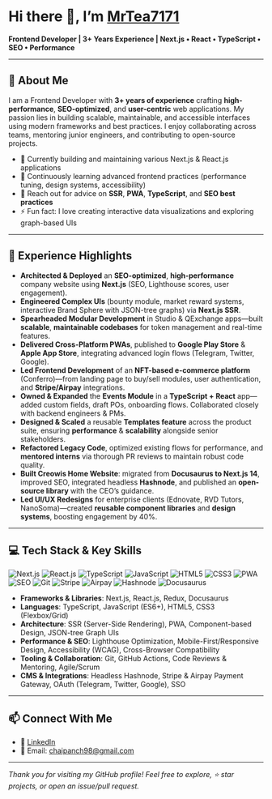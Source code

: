 # Hi there 👋, I’m [MrTea7171](https://github.com/MrTea7171)  
**Frontend Developer | 3+ Years Experience | Next.js • React • TypeScript • SEO • Performance**

---

## 📝 About Me
I am a Frontend Developer with **3+ years of experience** crafting **high-performance**, **SEO-optimized**, and **user-centric** web applications. My passion lies in building scalable, maintainable, and accessible interfaces using modern frameworks and best practices. I enjoy collaborating across teams, mentoring junior engineers, and contributing to open-source projects.

- 🔭 Currently building and maintaining various Next.js & React.js applications  
- 🌱 Continuously learning advanced frontend practices (performance tuning, design systems, accessibility)  
- 💬 Reach out for advice on **SSR**, **PWA**, **TypeScript**, and **SEO best practices**  
- ⚡ Fun fact: I love creating interactive data visualizations and exploring graph-based UIs

---

## 💼 Experience Highlights
- **Architected & Deployed** an **SEO-optimized**, **high-performance** company website using **Next.js** (SEO, Lighthouse scores, user engagement).  
- **Engineered Complex UIs** (bounty module, market reward systems, interactive Brand Sphere with JSON-tree graphs) via **Next.js SSR**.  
- **Spearheaded Modular Development** in Studio & QExchange apps—built **scalable**, **maintainable codebases** for token management and real-time features.  
- **Delivered Cross-Platform PWAs**, published to **Google Play Store** & **Apple App Store**, integrating advanced login flows (Telegram, Twitter, Google).  
- **Led Frontend Development** of an **NFT-based e-commerce platform** (Conferro)—from landing page to buy/sell modules, user authentication, and **Stripe/Airpay** integrations.  
- **Owned & Expanded** the **Events Module** in a **TypeScript + React** app—added custom fields, draft POs, onboarding flows. Collaborated closely with backend engineers & PMs.  
- **Designed & Scaled** a reusable **Templates feature** across the product suite, ensuring **performance** & **scalability** alongside senior stakeholders.  
- **Refactored Legacy Code**, optimized existing flows for performance, and **mentored interns** via thorough PR reviews to maintain robust code quality.  
- **Built Creowis Home Website**: migrated from **Docusaurus to Next.js 14**, improved SEO, integrated headless **Hashnode**, and published an **open-source library** with the CEO’s guidance.  
- **Led UI/UX Redesigns** for enterprise clients (Ednovate, RVD Tutors, NanoSoma)—created **reusable component libraries** and **design systems**, boosting engagement by 40%.

---

## 💻 Tech Stack & Key Skills
<div align="left">
  <img src="https://img.shields.io/badge/Next.js-000000?style=for-the-badge&logo=next.js&logoColor=white" alt="Next.js" />
  <img src="https://img.shields.io/badge/React.js-61DAFB?style=for-the-badge&logo=react&logoColor=black" alt="React.js" />
  <img src="https://img.shields.io/badge/TypeScript-3178C6?style=for-the-badge&logo=typescript&logoColor=white" alt="TypeScript" />
  <img src="https://img.shields.io/badge/JavaScript-F7DF1E?style=for-the-badge&logo=javascript&logoColor=black" alt="JavaScript" />
  <img src="https://img.shields.io/badge/HTML5-E34F26?style=for-the-badge&logo=html5&logoColor=white" alt="HTML5" />
  <img src="https://img.shields.io/badge/CSS3-1572B6?style=for-the-badge&logo=css3&logoColor=white" alt="CSS3" />
  <img src="https://img.shields.io/badge/PWA-000000?style=for-the-badge&logo=progressivewebapp&logoColor=white" alt="PWA" />
  <img src="https://img.shields.io/badge/SEO-ff6f00?style=for-the-badge&logo=google&logoColor=white" alt="SEO" />
  <img src="https://img.shields.io/badge/Git-F05032?style=for-the-badge&logo=git&logoColor=white" alt="Git" />
  <img src="https://img.shields.io/badge/Stripe-635BFF?style=for-the-badge&logo=stripe&logoColor=white" alt="Stripe" />
  <img src="https://img.shields.io/badge/Airpay-008CFF?style=for-the-badge&logo=airbnb&logoColor=white" alt="Airpay" />
  <img src="https://img.shields.io/badge/Hashnode-2962FF?style=for-the-badge&logo=hashnode&logoColor=white" alt="Hashnode" />
  <img src="https://img.shields.io/badge/Docusaurus-0C1B33?style=for-the-badge&logo=docusaurus&logoColor=white" alt="Docusaurus" />
</div>

- **Frameworks & Libraries**: Next.js, React.js, Redux, Docusaurus  
- **Languages**: TypeScript, JavaScript (ES6+), HTML5, CSS3 (Flexbox/Grid)  
- **Architecture**: SSR (Server-Side Rendering), PWA, Component-based Design, JSON-tree Graph UIs  
- **Performance & SEO**: Lighthouse Optimization, Mobile-First/Responsive Design, Accessibility (WCAG), Cross-Browser Compatibility  
- **Tooling & Collaboration**: Git, GitHub Actions, Code Reviews & Mentoring, Agile/Scrum  
- **CMS & Integrations**: Headless Hashnode, Stripe & Airpay Payment Gateway, OAuth (Telegram, Twitter, Google), SSO

---

## 📫 Connect With Me

- 🔗 [LinkedIn](https://www.linkedin.com/in/chaitanyaag)  
- 📧 Email: chaipanch98@gmail.com  

---

*Thank you for visiting my GitHub profile! Feel free to explore, ⭐ star projects, or open an issue/pull request.*  

<!--
**MrTea7171/MrTea7171** is a ✨ _special_ ✨ repository because its `README.md` appears on your GitHub profile.
You can click the Preview link to take a look at your changes.
-->
